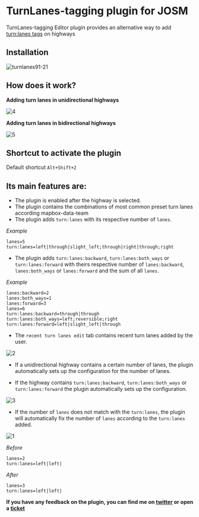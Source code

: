 # TurnLanes-tagging plugin for JOSM

TurnLanes-tagging Editor plugin provides an alternative way to add [turn:lanes tags](http://wiki.openstreetmap.org/wiki/Key:turn#Turning_indications_per_lane) on highways

## Installation

![turnlanes91-21](https://cloud.githubusercontent.com/assets/1152236/16094397/b7184c3c-3305-11e6-8294-1a1af89a3e60.gif)

## How does it work?

**Adding turn lanes in unidirectional highways**

![4](https://cloud.githubusercontent.com/assets/1152236/16133679/c56fe05e-33de-11e6-8f18-cb5efa721cde.gif)

**Adding turn lanes in bidirectional highways**

![5](https://cloud.githubusercontent.com/assets/1152236/16133863/aa636bfe-33df-11e6-9161-6ccd6b10559c.gif)

## Shortcut to activate the plugin

Default shortcut `Alt+Shift+2`

## Its main features are:

- The plugin is enabled after the highway is selected.
- The plugin contains the combinations of most common preset turn lanes according mapbox-data-team
- The plugin adds `turn:lanes` with its respective number of `lanes`.

*Example*

```
lanes=5
turn:lanes=left|through|slight_left;through|right|through;right
```

- The plugin adds `turn:lanes:backward`, `turn:lanes:both_ways` or  `turn:lanes:forward`  with theirs respective number of `lanes:backward`, `lanes:both_ways` or `lanes:forward` and the sum of all `lanes`.

*Example*

```
lanes:backward=2
lanes:both_ways=1
lanes:forward=3
lanes=6
turn:lanes:backward=through|through
turn:lanes:both_ways=left;reversible;right
turn:lanes:forward=left|slight_left|through
```

- The `recent turn lanes edit` tab contains recent turn lanes added by the user.

![2](https://cloud.githubusercontent.com/assets/1152236/16133282/8b005b76-33dc-11e6-98ed-db53be95473d.gif)


- If a unidirectional highway contains a certain number of lanes, the plugin automatically sets up the configuration for the number of lanes.


- If the highway contains `turn:lanes:backward`, `turn:lanes:both_ways` or `turn:lanes:forward` the plugin automatically sets up the configuration. 


![3](https://cloud.githubusercontent.com/assets/1152236/16133401/44d59642-33dd-11e6-9d90-1f9621cec6cf.gif)


- If the number of `lanes` does not match with the `turn:lanes`, the plugin will automatically fix the  number of `lanes` according to the `turn:lanes` added.



![1](https://cloud.githubusercontent.com/assets/1152236/16132547/32be798c-33d9-11e6-9208-77258d5fbb77.gif)

*Before*
```
lanes=2
turn:lanes=left|left|
```
*After*
```
lanes=3
turn:lanes=left|left|
```


**If you have any feedback on the plugin, you can find me on [twitter](https://twitter.com/Rub21tk) or open a [ticket](https://github.com/mapbox/turnlanes-tagging/issues/new)**






